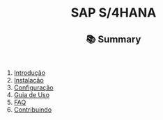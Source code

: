<h1 align="center" style="font-weight: bold;">SAP S/4HANA</h1>
<h2 align="center" style="font-weight: bold;">📚 Summary</h2>

<br>

1. [Introdução](introduction.md)
2. [Instalação](docs/instalacao.md)
3. [Configuração](docs/configuracao.md)
4. [Guia de Uso](docs/guia_de_uso.md)
5. [FAQ](docs/faq.md)
6. [Contribuindo](docs/contribuindo.md)
